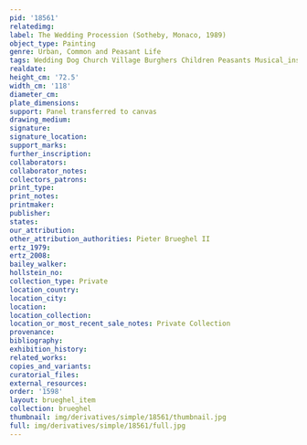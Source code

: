 ```yaml
---
pid: '18561'
relatedimg: 
label: The Wedding Procession (Sotheby, Monaco, 1989)
object_type: Painting
genre: Urban, Common and Peasant Life
tags: Wedding Dog Church Village Burghers Children Peasants Musical_instruments
realdate: 
height_cm: '72.5'
width_cm: '118'
diameter_cm: 
plate_dimensions: 
support: Panel transferred to canvas
drawing_medium: 
signature: 
signature_location: 
support_marks: 
further_inscription: 
collaborators: 
collaborator_notes: 
collectors_patrons: 
print_type: 
print_notes: 
printmaker: 
publisher: 
states: 
our_attribution: 
other_attribution_authorities: Pieter Brueghel II
ertz_1979: 
ertz_2008: 
bailey_walker: 
hollstein_no: 
collection_type: Private
location_country: 
location_city: 
location: 
location_collection: 
location_or_most_recent_sale_notes: Private Collection
provenance: 
bibliography: 
exhibition_history: 
related_works: 
copies_and_variants: 
curatorial_files: 
external_resources: 
order: '1598'
layout: brueghel_item
collection: brueghel
thumbnail: img/derivatives/simple/18561/thumbnail.jpg
full: img/derivatives/simple/18561/full.jpg
---
```

